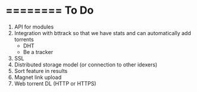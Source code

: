 ========
To Do
========

1. API for modules
2. Integration with bttrack so that we have stats and can automatically add torrents
   * DHT
   * Be a tracker
3. SSL
4. Distributed storage model (or connection to other idexers)
5. Sort feature in results
6. Magnet link upload
7. Web torrent DL (HTTP or HTTPS)
